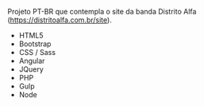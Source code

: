 Projeto PT-BR que contempla o site da banda Distrito Alfa (https://distritoalfa.com.br/site).

- HTML5
- Bootstrap
- CSS / Sass
- Angular
- JQuery
- PHP
- Gulp
- Node
